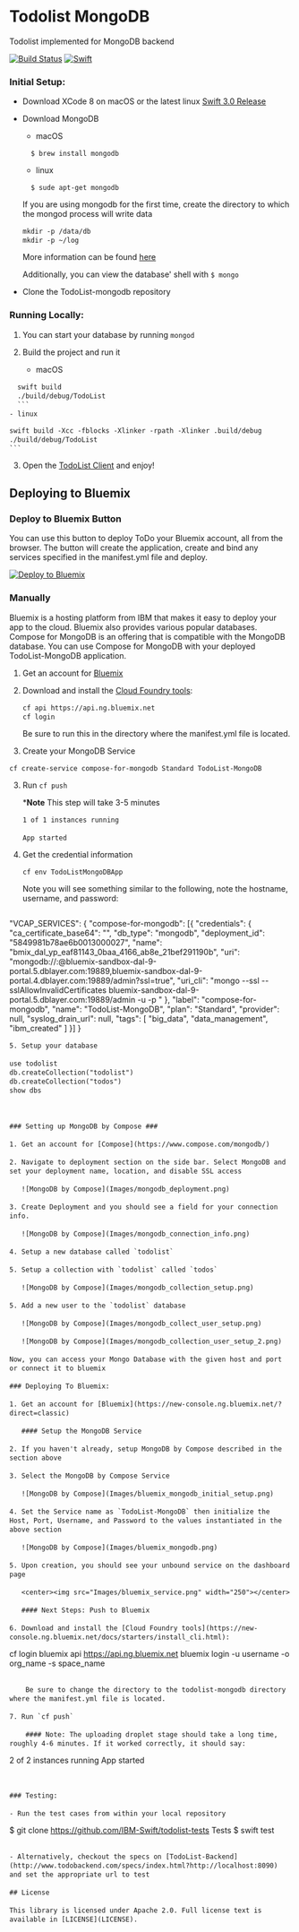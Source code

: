 # Todolist MongoDB

Todolist implemented for MongoDB backend

[![Build Status](https://travis-ci.org/IBM-Swift/TodoList-MongoDB.svg?branch=master)](https://travis-ci.org/IBM-Swift/TodoList-MongoDB)
[![Swift](https://img.shields.io/badge/Swift-3.0-orange.svg)](https://swift.org/download/#snapshots)
### Initial Setup:

- Download XCode 8 on macOS or the latest linux [Swift 3.0 Release](https://swift.org/download/#releases)

- Download MongoDB
  
  - macOS
  ```
    $ brew install mongodb
    ```
  - linux
  ```
    $ sude apt-get mongodb
    ```
  If you are using mongodb for the first time, create the directory to which the mongod process will write data
  ```
  mkdir -p /data/db
  mkdir -p ~/log
  ```

  More information can be found [here](https://docs.mongodb.com/manual/tutorial/install-mongodb-on-os-x/)

  Additionally, you can view the database' shell with `$ mongo`

- Clone the TodoList-mongodb repository


### Running Locally:

1. You can start your database by running `mongod`

2. Build the project and run it
    - macOS
  ```
    swift build
    ./build/debug/TodoList
    ```
  - linux
  ```
    swift build -Xcc -fblocks -Xlinker -rpath -Xlinker .build/debug 
    ./build/debug/TodoList
    ```
3. Open the [TodoList Client](http://www.todobackend.com/client/index.html?http://localhost:8090) and enjoy!

## Deploying to Bluemix

### Deploy to Bluemix Button

You can use this button to deploy ToDo your Bluemix account, all from the browser. The button will create the application, create and bind any services specified in the manifest.yml file and deploy.

[![Deploy to Bluemix](https://bluemix.net/deploy/button.png)](https://bluemix.net/deploy?repository=https://github.com/IBM-Swift/TodoList-MongoDB#bluemix-mongo)

### Manually

Bluemix is a hosting platform from IBM that makes it easy to deploy your app to the cloud. Bluemix also provides various popular databases. Compose for MongoDB is an offering that is compatible with the MongoDB database. You can use Compose for MongoDB with your deployed TodoList-MongoDB application.

1. Get an account for [Bluemix](https://console.ng.bluemix.net/registration/)

2. Download and install the [Cloud Foundry tools](https://new-console.ng.bluemix.net/docs/starters/install_cli.html):

    ```
    cf api https://api.ng.bluemix.net
    cf login
    ```

    Be sure to run this in the directory where the manifest.yml file is located.

2. Create your MongoDB Service

  ```
  cf create-service compose-for-mongodb Standard TodoList-MongoDB
  ```

3. Run `cf push`   

    ***Note** This step will take 3-5 minutes

    ```
    1 of 1 instances running 

    App started
    ```

4. Get the credential information

   ```
   cf env TodoListMongoDBApp
   ```
   
   Note you will see something similar to the following, note the hostname, username, and password:
   
   ```json
"VCAP_SERVICES": {
	"compose-for-mongodb": [{
		"credentials": {
			"ca_certificate_base64": "<base64-string>",
			"db_type": "mongodb",
			"deployment_id": "5849981b78ae6b0013000027",
			"name": "bmix_dal_yp_eaf81143_0baa_4166_ab8e_21bef291190b",
			"uri": "mongodb://<username>:<password>@bluemix-sandbox-dal-9-portal.5.dblayer.com:19889,bluemix-sandbox-dal-9-portal.4.dblayer.com:19889/admin?ssl=true",
			"uri_cli": "mongo --ssl --sslAllowInvalidCertificates bluemix-sandbox-dal-9-portal.5.dblayer.com:19889/admin -u <username> -p <password>"
		},
		"label": "compose-for-mongodb",
		"name": "TodoList-MongoDB",
		"plan": "Standard",
		"provider": null,
		"syslog_drain_url": null,
		"tags": [
			"big_data",
			"data_management",
			"ibm_created"
		]
	}]
}
 ```
5. Setup your database

use todolist
db.createCollection("todolist")
db.createCollection("todos")
show dbs



### Setting up MongoDB by Compose ###

1. Get an account for [Compose](https://www.compose.com/mongodb/)

2. Navigate to deployment section on the side bar. Select MongoDB and set your deployment name, location, and disable SSL access

    ![MongoDB by Compose](Images/mongodb_deployment.png)

3. Create Deployment and you should see a field for your connection info.

    ![MongoDB by Compose](Images/mongodb_connection_info.png)

4. Setup a new database called `todolist`

5. Setup a collection with `todolist` called `todos`

    ![MongoDB by Compose](Images/mongodb_collection_setup.png)

5. Add a new user to the `todolist` database

    ![MongoDB by Compose](Images/mongodb_collect_user_setup.png)

    ![MongoDB by Compose](Images/mongodb_collection_user_setup_2.png)

Now, you can access your Mongo Database with the given host and port or connect it to bluemix

### Deploying To Bluemix:

1. Get an account for [Bluemix](https://new-console.ng.bluemix.net/?direct=classic)

    #### Setup the MongoDB Service

2. If you haven't already, setup MongoDB by Compose described in the section above

3. Select the MongoDB by Compose Service

    ![MongoDB by Compose](Images/bluemix_mongodb_initial_setup.png)

4. Set the Service name as `TodoList-MongoDB` then initialize the Host, Port, Username, and Password to the values instantiated in the above section

    ![MongoDB by Compose](Images/bluemix_mongodb.png)

5. Upon creation, you should see your unbound service on the dashboard page

    <center><img src="Images/bluemix_service.png" width="250"></center>

    #### Next Steps: Push to Bluemix

6. Download and install the [Cloud Foundry tools](https://new-console.ng.bluemix.net/docs/starters/install_cli.html):
```
cf login
bluemix api https://api.ng.bluemix.net
bluemix login -u username -o org_name -s space_name
```

    Be sure to change the directory to the todolist-mongodb directory where the manifest.yml file is located.

7. Run `cf push`

    #### Note: The uploading droplet stage should take a long time, roughly 4-6 minutes. If it worked correctly, it should say:
```
2 of 2 instances running
App started
```


### Testing:

- Run the test cases from within your local repository
```
$ git clone https://github.com/IBM-Swift/todolist-tests Tests
$ swift test
```

- Alternatively, checkout the specs on [TodoList-Backend](http://www.todobackend.com/specs/index.html?http://localhost:8090) and set the appropriate url to test

## License

This library is licensed under Apache 2.0. Full license text is available in [LICENSE](LICENSE).
